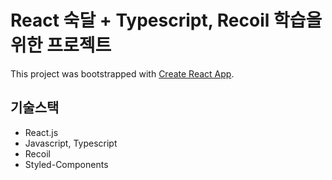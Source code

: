 # React 숙달 + Typescript, Recoil 학습을 위한 프로젝트

This project was bootstrapped with [Create React App](https://github.com/facebook/create-react-app).

## 기술스택
- React.js
- Javascript, Typescript
- Recoil
- Styled-Components
